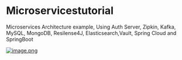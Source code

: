 # Microservicestutorial
Microservices Architecture example, Using Auth Server, Zipkin, Kafka, MySQL, MongoDB, Resilense4J, Elasticsearch,Vault, Spring Cloud and SpringBoot


[![image.png](https://i.postimg.cc/8cXy4Ptb/image.png)](https://postimg.cc/8fWBPD8F)
